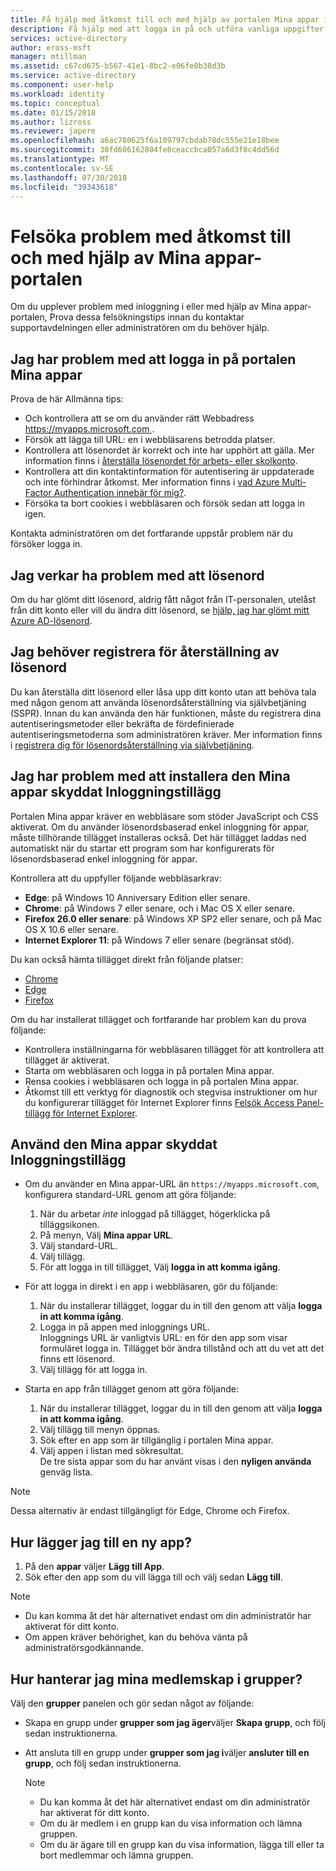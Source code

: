 ```yaml
---
title: Få hjälp med åtkomst till och med hjälp av portalen Mina appar i Azure Active Directory | Microsoft Docs
description: Få hjälp med att logga in på och utföra vanliga uppgifter i åtkomstpanelen.
services: active-directory
author: eross-msft
manager: mtillman
ms.assetid: c67cd675-b567-41e1-8bc2-e06fe0b38d3b
ms.service: active-directory
ms.component: user-help
ms.workload: identity
ms.topic: conceptual
ms.date: 01/15/2018
ms.author: lizross
ms.reviewer: japere
ms.openlocfilehash: a6ac780625f6a109797cbdab78dc555e21e18bee
ms.sourcegitcommit: 30fd606162804fe8ceaccbca057a6d3f8c4dd56d
ms.translationtype: MT
ms.contentlocale: sv-SE
ms.lasthandoff: 07/30/2018
ms.locfileid: "39343618"
---
```

# <a name="troubleshoot-issues-with-accessing-and-using-the-my-apps-portal"></a>Felsöka problem med åtkomst till och med hjälp av Mina appar-portalen

Om du upplever problem med inloggning i eller med hjälp av Mina appar-portalen, Prova dessa felsökningstips innan du kontaktar supportavdelningen eller administratören om du behöver hjälp.

## <a name="i-am-having-trouble-signing-into-the-my-apps-portal"></a>Jag har problem med att logga in på portalen Mina appar

Prova de här Allmänna tips:

- Och kontrollera att se om du använder rätt Webbadress [ https://myapps.microsoft.com ](https://myapps.microsoft.com).
- Försök att lägga till URL: en i webbläsarens betrodda platser.
- Kontrollera att lösenordet är korrekt och inte har upphört att gälla. Mer information finns i [återställa lösenordet för arbets- eller skolkonto](active-directory-passwords-update-your-own-password.md).
- Kontrollera att din kontaktinformation för autentisering är uppdaterade och inte förhindrar åtkomst. Mer information finns i [vad Azure Multi-Factor Authentication innebär för mig?](https://docs.microsoft.com/azure/multi-factor-authentication/end-user/multi-factor-authentication-end-user).
- Försöka ta bort cookies i webbläsaren och försök sedan att logga in igen.

Kontakta administratören om det fortfarande uppstår problem när du försöker logga in.

## <a name="i-seem-to-be-having-password-issues"></a>Jag verkar ha problem med att lösenord

Om du har glömt ditt lösenord, aldrig fått något från IT-personalen, utelåst från ditt konto eller vill du ändra ditt lösenord, se [hjälp, jag har glömt mitt Azure AD-lösenord](active-directory-passwords-update-your-own-password.md).

## <a name="i-need-to-register-for-password-reset"></a>Jag behöver registrera för återställning av lösenord

Du kan återställa ditt lösenord eller låsa upp ditt konto utan att behöva tala med någon genom att använda lösenordsåterställning via självbetjäning (SSPR). Innan du kan använda den här funktionen, måste du registrera dina autentiseringsmetoder eller bekräfta de fördefinierade autentiseringsmetoderna som administratören kräver. Mer information finns i [registrera dig för lösenordsåterställning via självbetjäning](active-directory-passwords-reset-register.md).

## <a name="i-am-having-trouble-installing-the-my-apps-secure-sign-in-extension"></a>Jag har problem med att installera den Mina appar skyddat Inloggningstillägg

Portalen Mina appar kräver en webbläsare som stöder JavaScript och CSS aktiverat. Om du använder lösenordsbaserad enkel inloggning för appar, måste tillhörande tillägget installeras också. Det här tillägget laddas ned automatiskt när du startar ett program som har konfigurerats för lösenordsbaserad enkel inloggning för appar.

Kontrollera att du uppfyller följande webbläsarkrav:

- **Edge**: på Windows 10 Anniversary Edition eller senare.
- **Chrome**: på Windows 7 eller senare, och i Mac OS X eller senare.
- **Firefox 26.0 eller senare**: på Windows XP SP2 eller senare, och på Mac OS X 10.6 eller senare.
- **Internet Explorer 11**: på Windows 7 eller senare (begränsat stöd).

Du kan också hämta tillägget direkt från följande platser:

- [Chrome](https://go.microsoft.com/fwlink/?linkid=866367)
- [Edge](https://go.microsoft.com/fwlink/?linkid=845176)
- [Firefox](https://go.microsoft.com/fwlink/?linkid=866366)

Om du har installerat tillägget och fortfarande har problem kan du prova följande:

- Kontrollera inställningarna för webbläsaren tillägget för att kontrollera att tillägget är aktiverat.
- Starta om webbläsaren och logga in på portalen Mina appar.
- Rensa cookies i webbläsaren och logga in på portalen Mina appar.
- Åtkomst till ett verktyg för diagnostik och stegvisa instruktioner om hur du konfigurerar tillägget för Internet Explorer finns [Felsök Access Panel-tillägg för Internet Explorer](https://docs.microsoft.com/azure/active-directory/active-directory-saas-ie-troubleshooting).

## <a name="use-the-my-apps-secure-sign-in-extension"></a>Använd den Mina appar skyddat Inloggningstillägg
* Om du använder en Mina appar-URL än `https://myapps.microsoft.com`, konfigurera standard-URL genom att göra följande:
   1. När du arbetar *inte* inloggad på tillägget, högerklicka på tilläggsikonen.
   2. På menyn, Välj **Mina appar URL**.
   3. Välj standard-URL.
   4. Välj tillägg.
   5. För att logga in till tillägget, Välj **logga in att komma igång**.

* För att logga in direkt i en app i webbläsaren, gör du följande:
   1. När du installerar tillägget, loggar du in till den genom att välja **logga in att komma igång**.
   2. Logga in på appen med inloggnings URL.  
       Inloggnings URL är vanligtvis URL: en för den app som visar formuläret logga in.
      Tillägget bör ändra tillstånd och att du vet att det finns ett lösenord.
   3. Välj tillägg för att logga in.

* Starta en app från tillägget genom att göra följande:
   1. När du installerar tillägget, loggar du in till den genom att välja **logga in att komma igång**.
   2. Välj tillägg till menyn öppnas.
   3. Sök efter en app som är tillgänglig i portalen Mina appar.
   4. Välj appen i listan med sökresultat.  
       De tre sista appar som du har använt visas i den **nyligen använda** genväg lista.

> [!NOTE]
> Dessa alternativ är endast tillgängligt för Edge, Chrome och Firefox.

## <a name="how-do-i-add-a-new-app"></a>Hur lägger jag till en ny app?

1.  På den **appar** väljer **Lägg till App**.
2.  Sök efter den app som du vill lägga till och välj sedan **Lägg till**.

   > [!NOTE]
   > * Du kan komma åt det här alternativet endast om din administratör har aktiverat för ditt konto.
   > * Om appen kräver behörighet, kan du behöva vänta på administratörsgodkännande.

## <a name="how-do-i-manage-my-group-memberships"></a>Hur hanterar jag mina medlemskap i grupper?

Välj den **grupper** panelen och gör sedan något av följande:
* Skapa en grupp under **grupper som jag äger**väljer **Skapa grupp**, och följ sedan instruktionerna.
* Att ansluta till en grupp under **grupper som jag i**väljer **ansluter till en grupp**, och följ sedan instruktionerna.

   > [!NOTE]
   > * Du kan komma åt det här alternativet endast om din administratör har aktiverat för ditt konto.
   > * Om du är medlem i en grupp kan du visa information och lämna gruppen.
   > * Om du är ägare till en grupp kan du visa information, lägga till eller ta bort medlemmar och lämna gruppen.